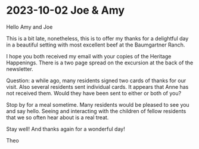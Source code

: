 # 2023-10-02 Joe & Amy

Hello Amy and Joe

This is a bit late, nonetheless, this is to offer my thanks for a delightful day in a beautiful setting with most excellent beef at the Baumgartner Ranch.

I hope you both received my email with your copies of the Heritage Happenings. There is a two page spread on the excursion at the back of the newsletter.

Question: a while ago, many residents signed two cards of thanks for our visit. Also several residents sent individual cards. It appears that Anne has not received them. Would they have been sent to either or both of you?

Stop by for a meal sometime. Many residents would be pleased to see you and say hello. Seeing and interacting with the children of fellow residents that we so often hear about is a real treat.

Stay well! And thanks again for a wonderful day!

Theo

